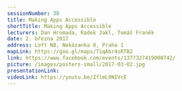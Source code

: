 ```yaml
---
sessionNumber: 30
title: Making Apps Accessible
shortTitle: Making Apps Accessible
lecturers: Dan Hromada, Radek Jakl, Tomáš Franěk
date: 2. března 2017
address: Loft N8, Nekázanka 8, Praha 1
mapLink: https://goo.gl/maps/TiqAbr4sRTB2
link: https://www.facebook.com/events/1377327419000742/
picture: /images/posters-small/2017-03-02.jpg
presentationLink:
videoLink: https://youtu.be/ZflmL9NIVcE
---
```


